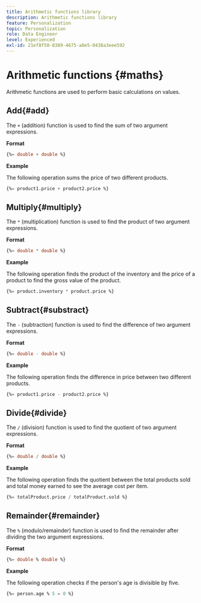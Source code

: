 ```yaml
---
title: Arithmetic functions library
description: Arithmetic functions library
feature: Personalization
topic: Personalization
role: Data Engineer
level: Experienced
exl-id: 21ef8f50-8389-4675-a8e5-0438a3eee592
---
```

# Arithmetic functions {#maths}

Arithmetic functions are used to perform basic calculations on values.

## Add{#add}

The `+` (addition) function is used to find the sum of two argument expressions.

**Format**

```sql
{%= double + double %}
```

**Example**

The following operation sums the price of two different products.

```sql
{%= product1.price + product2.price %}
```

## Multiply{#multiply}

The `*` (multiplication) function is used to find the product of two argument expressions.

**Format**

```sql
{%= double * double %}
```

**Example**

The following operation finds the product of the inventory and the price of a product to find the gross value of the product.

```sql
{%= product.inventory * product.price %}
```

## Subtract{#substract}

The `-` (subtraction) function is used to find the difference of two argument expressions.

**Format**

```sql
{%= double - double %}
```

**Example**

The following operation finds the difference in price between two different products.

```sql
{%= product1.price - product2.price %}
```

## Divide{#divide}

The `/` (division) function is used to find the quotient of two argument expressions.

**Format**

```sql
{%= double / double %}
```

**Example**

The following operation finds the quotient between the total products sold and total money earned to see the average cost per item.

```sql
{%= totalProduct.price / totalProduct.sold %}
```

## Remainder{#remainder}

The `%` (modulo/remainder) function is used to find the remainder after dividing the two argument expressions. 

**Format**

```sql
{%= double % double %}
```

**Example**

The following operation checks if the person's age is divisible by five.

```sql
{%= person.age % 5 = 0 %}
```
